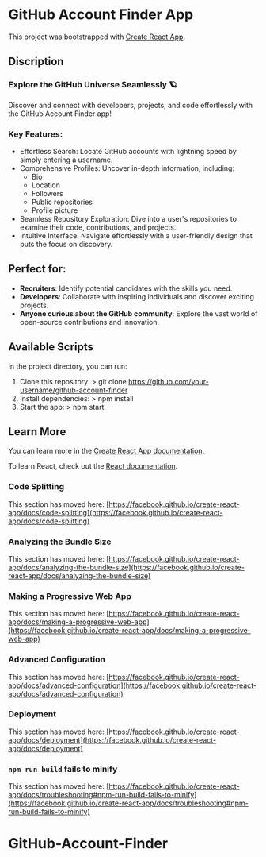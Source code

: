 # GitHub Account Finder App

This project was bootstrapped with [Create React App](https://github.com/facebook/create-react-app).

## Discription 
### Explore the GitHub Universe Seamlessly 🪐

Discover and connect with developers, projects, and code effortlessly with the GitHub Account Finder app!

### Key Features:

- Effortless Search: Locate GitHub accounts with lightning speed by simply entering a username.
- Comprehensive Profiles: Uncover in-depth information, including:
    - Bio
    - Location
    - Followers
    - Public repositories
    - Profile picture
- Seamless Repository Exploration: Dive into a user's repositories to examine their code, contributions, and projects.
- Intuitive Interface: Navigate effortlessly with a user-friendly design that puts the focus on discovery.


## Perfect for:

- **Recruiters**: Identify potential candidates with the skills you need.
- **Developers**: Collaborate with inspiring individuals and discover exciting projects.
- **Anyone curious about the GitHub community**: Explore the vast world of open-source contributions and innovation.



## Available Scripts

In the project directory, you can run:

1. Clone this repository: > git clone https://github.com/your-username/github-account-finder
1. Install dependencies: > npm install
1. Start the app: > npm start


## Learn More

You can learn more in the [Create React App documentation](https://facebook.github.io/create-react-app/docs/getting-started).

To learn React, check out the [React documentation](https://reactjs.org/).

### Code Splitting

This section has moved here: [https://facebook.github.io/create-react-app/docs/code-splitting](https://facebook.github.io/create-react-app/docs/code-splitting)

### Analyzing the Bundle Size

This section has moved here: [https://facebook.github.io/create-react-app/docs/analyzing-the-bundle-size](https://facebook.github.io/create-react-app/docs/analyzing-the-bundle-size)

### Making a Progressive Web App

This section has moved here: [https://facebook.github.io/create-react-app/docs/making-a-progressive-web-app](https://facebook.github.io/create-react-app/docs/making-a-progressive-web-app)

### Advanced Configuration

This section has moved here: [https://facebook.github.io/create-react-app/docs/advanced-configuration](https://facebook.github.io/create-react-app/docs/advanced-configuration)

### Deployment

This section has moved here: [https://facebook.github.io/create-react-app/docs/deployment](https://facebook.github.io/create-react-app/docs/deployment)

### `npm run build` fails to minify

This section has moved here: [https://facebook.github.io/create-react-app/docs/troubleshooting#npm-run-build-fails-to-minify](https://facebook.github.io/create-react-app/docs/troubleshooting#npm-run-build-fails-to-minify)
# GitHub-Account-Finder
